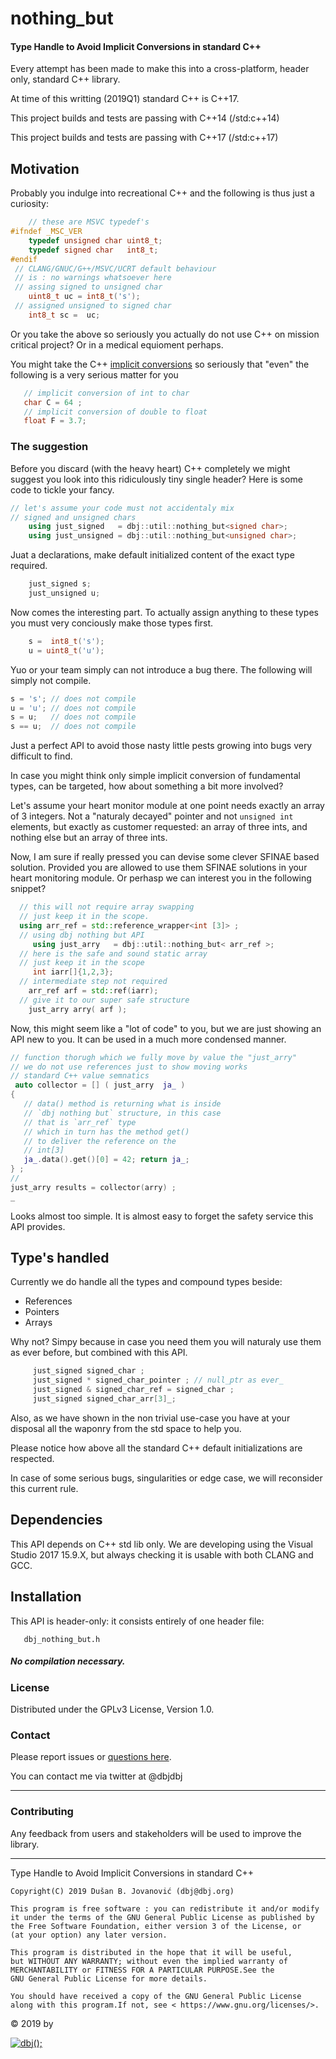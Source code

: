 # nothing_but

####	Type Handle to Avoid Implicit Conversions in standard C++

Every attempt has been made to make this into a cross-platform, 
header only, standard C++ library.

At time of this writting (2019Q1) standard C++ is C++17. 

This project builds and tests are passing with C++14 (/std:c++14)

This project builds and tests are passing with C++17 (/std:c++17)

## Motivation

Probably you indulge into recreational C++ and the following is 
thus just a curiosity:

```cpp
    // these are MSVC typedef's
#ifndef _MSC_VER
    typedef unsigned char uint8_t;
    typedef signed char   int8_t;
#endif
 // CLANG/GNUC/G++/MSVC/UCRT default behaviour 
 // is : no warnings whatsoever here
 // assing signed to unsigned char
    uint8_t uc = int8_t('s');
 // assigned unsigned to signed char
    int8_t sc =  uc;
```

Or you take the above so seriously you actually do not use C++ on mission critical project?
Or in a medical equioment perhaps. 

You might take the C++ [implicit conversions](https://en.cppreference.com/w/cpp/language/implicit_conversion) so seriously that "even" the following is a very serious 
matter for you

```cpp
   // implicit conversion of int to char
   char C = 64 ;
   // implicit conversion of double to float
   float F = 3.7;
```

### The suggestion

Before you discard (with the heavy heart) C++ completely we might suggest you look into this ridiculously tiny single header?
Here is some code to tickle your fancy.

```cpp
// let's assume your code must not accidentaly mix
// signed and unsigned chars
    using just_signed   = dbj::util::nothing_but<signed char>;
    using just_unsigned = dbj::util::nothing_but<unsigned char>;
```
Juat a declarations, make default initialized content of the exact type required.
```cpp
    just_signed s;
    just_unsigned u;
```

Now comes the interesting part. To actually assign anything to these types you must very conciously make those types first.
```cpp
    s =  int8_t('s');
    u = uint8_t('u');
```
Yuo or your team simply can not introduce a bug there. The following will simply not compile.
```cpp
s = 's'; // does not compile
u = 'u'; // does not compile
s = u;   // does not compile
s == u;  // does not compile
```
Just a perfect API to avoid those nasty little pests growing into bugs very difficult to find.

In case you might think only simple implicit conversion of fundamental types, can be targeted, how about something 
a bit more involved?

Let's assume your heart monitor module at one point needs exactly an array of 3 integers.
Not a "naturaly decayed" pointer and not `unsigned int` elements,
 but exactly as customer requested: an array of three ints, and nothing else 
but an array of  three ints.

Now, I am sure if really pressed you can devise some clever SFINAE based solution.
 Provided you are allowed to use them SFINAE solutions in your heart monitoring module.
Or perhasp we can interest you in the following snippet?

```cpp
  // this will not require array swapping
  // just keep it in the scope.
  using arr_ref = std::reference_wrapper<int [3]> ;
  // using dbj nothing but API
     using just_arry   = dbj::util::nothing_but< arr_ref >;
  // here is the safe and sound static array 
  // just keep it in the scope
     int iarr[]{1,2,3};
  // intermediate step not required
    arr_ref arf = std::ref(iarr);
  // give it to our super safe structure
    just_arry arry( arf );
```

Now, this might seem like a "lot of code" to you, but we are just showing an API new to you. 
It can be used in a much more condensed manner. 

```cpp
// function thorugh which we fully move by value the "just_arry"
// we do not use references just to show moving works 
// standard C++ value semnatics
 auto collector = [] ( just_arry  ja_ ) 
{ 
   // data() method is returning what is inside 
   // `dbj nothing but` structure, in this case
   // that is `arr_ref` type
   // which in turn has the method get() 
   // to deliver the reference on the
   // int[3]
   ja_.data().get()[0] = 42; return ja_; 
} ;
//
just_arry results = collector(arry) ;
_
```

Looks almost too simple. It is almost easy to forget the safety service this API provides.

## Type's handled

Currently we do handle all the types and compound types beside:

- References
- Pointers
- Arrays

Why not?  Simpy because in case you need them you will naturaly use them as ever before, but combined with this API.

```cpp
     just_signed signed_char ; 
     just_signed * signed_char_pointer ; // null_ptr as ever_
     just_signed & signed_char_ref = signed_char ;
     just_signed signed_char_arr[3]_;
```

Also, as we have shown in the non trivial use-case you have at your disposal all the waponry from the std space to help you.

Please notice how above all the standard C++ default initializations are respected.

In case of some serious bugs, singularities or edge case, we will reconsider this current rule.

## Dependencies

This API depends on C++ std lib only. 
We are developing using the Visual Studio 2017 15.9.X, but always checking it is usable with 
both CLANG and GCC.

## Installation

This API is header-only: it consists entirely of one header file:

       dbj_nothing_but.h

##### No compilation necessary.


### License

Distributed under the GPLv3 License, Version 1.0.

### Contact

Please report issues or [questions here](https://github.com/dbj-systems/dbj-laboratorium/issues).
 
You can contact me via twitter at @dbjdbj

---

### Contributing

Any feedback from users and stakeholders will be used to improve the library.

<hr/>
	Type Handle to Avoid Implicit Conversions in standard C++

	Copyright(C) 2019 Dušan B. Jovanović (dbj@dbj.org)

	This program is free software : you can redistribute it and/or modify
	it under the terms of the GNU General Public License as published by
	the Free Software Foundation, either version 3 of the License, or
	(at your option) any later version.

	This program is distributed in the hope that it will be useful,
	but WITHOUT ANY WARRANTY; without even the implied warranty of
	MERCHANTABILITY or FITNESS FOR A PARTICULAR PURPOSE.See the
	GNU General Public License for more details.

	You should have received a copy of the GNU General Public License
	along with this program.If not, see < https://www.gnu.org/licenses/>.
</hr>

 &copy; 2019 by

[![dbj();](http://dbj.org/wp-content/uploads/2015/12/cropped-dbj-icon-e1486129719897.jpg)](http://www.dbj.org "dbj")  
